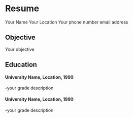 # Resume

Your Name
Your Location
Your phone number
email address

## Objective

Your objective

## Education

#### University Name, Location, 1990
-your grade description
#### University Name, Location, 1990
-your grade description